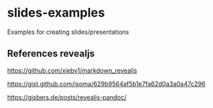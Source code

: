# slides-examples
Examples for creating slides/presentations



## References revealjs

https://github.com/xieby1/markdown_revealjs

https://gist.github.com/jsoma/629b9564af5b1e7fa62d0a3a0a47c296

https://gisbers.de/posts/revealjs-pandoc/